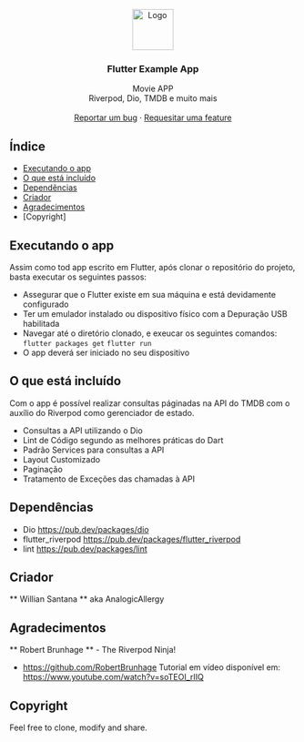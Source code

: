 <p align="center">
  <a href="https://flutter.io/">
    <img src="https://diegolaballos.com/files/images/flutter-icon.jpg" alt="Logo" width=72 height=72>
  </a>

  <h3 align="center">Flutter Example App</h3>

  <p align="center">
    Movie APP
    <br>
    Riverpod, Dio, TMDB e muito mais
    <br>
    <br>
    <a href="https://github.com/AnalogicAllergy/movies_riverpod/issues/new">Reportar um bug</a>
    ·
    <a href="https://github.com/AnalogicAllergy/movies_riverpod/issues/new">Requesitar uma feature</a>
  </p>
</p>

## Índice

- [Executando o app](#executando-o-app)
- [O que está incluído](#o-que-está-incluido)
- [Dependẽncias](#dependencias)
- [Criador](#criador)
- [Agradecimentos](#gradecimentos)
- [Copyright]

## Executando o app

Assim como tod app escrito em Flutter, após clonar o repositório do projeto, basta executar os seguintes passos:

- Assegurar que o Flutter existe em sua máquina e está devidamente configurado
- Ter um emulador instalado ou dispositivo físico com a Depuração USB habilitada
- Navegar até o diretório clonado, e exeucar os seguintes comandos:
  `flutter packages get`
  `flutter run`
- O app deverá ser iniciado no seu dispositivo

## O que está incluído

Com o app é possível realizar consultas páginadas na API do TMDB com o auxílio do Riverpod como gerenciador de estado.

- Consultas a API utilizando o Dio
- Lint de Código segundo as melhores práticas do Dart
- Padrão Services para consultas a API
- Layout Customizado
- Paginação
- Tratamento de Exceções das chamadas à API

## Dependências

- Dio <https://pub.dev/packages/dio>
- flutter_riverpod <https://pub.dev/packages/flutter_riverpod>
- lint <https://pub.dev/packages/lint>

## Criador

** Willian Santana ** aka AnalogicAllergy

## Agradecimentos

** Robert Brunhage ** - The Riverpod Ninja!

- <https://github.com/RobertBrunhage>
  Tutorial em vídeo disponível em: <https://www.youtube.com/watch?v=soTEOI_rIIQ>

## Copyright

Feel free to clone, modify and share.
